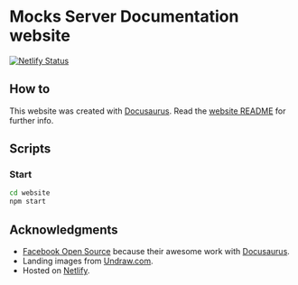# Mocks Server Documentation website

[![Netlify Status](https://api.netlify.com/api/v1/badges/389bc98a-a293-4f34-aebc-b3eaece3f011/deploy-status)](https://app.netlify.com/sites/mocks-server/deploys)

## How to

This website was created with [Docusaurus][docusaurus-url]. Read the [website README][docusaurus-readme] for further info.

## Scripts

### Start

```sh
cd website
npm start
```

## Acknowledgments

- [Facebook Open Source][facebook-open-source] because their awesome work with [Docusaurus][docusaurus-url].
- Landing images from [Undraw.com][undraw-url].
- Hosted on [Netlify][netlify-url].


[facebook-open-source]: https://opensource.facebook.com/
[docusaurus-url]: https://docusaurus.io/
[undraw-url]: https://undraw.co/
[netlify-url]: https://www.netlify.com/
[docusaurus-readme]: website/README.md

